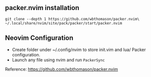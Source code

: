 ## packer.nvim installation

```
git clone --depth 1 https://github.com/wbthomason/packer.nvim\
~/.local/share/nvim/site/pack/packer/start/packer.nvim
```

## Neovim Configuration

* Create folder under ~/.config/nvim to store init.vim and lua/ Packer configuration. 
* Launch any file using nvim and run `PackerSync`

Reference: https://github.com/wbthomason/packer.nvim
